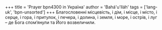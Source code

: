 +++
title = 'Prayer bpn4300 in Україна'
author = 'Bahá'u'lláh'
tags = ['lang-uk', 'bpn-unsorted']
+++
Благословенні місцевість, і дім, і місце, і місто, і серце, і гора, і притулок, і печера, і долина, і земля, і море, і острів, і луг – де Бога спом’янули та Його возвеличили.
